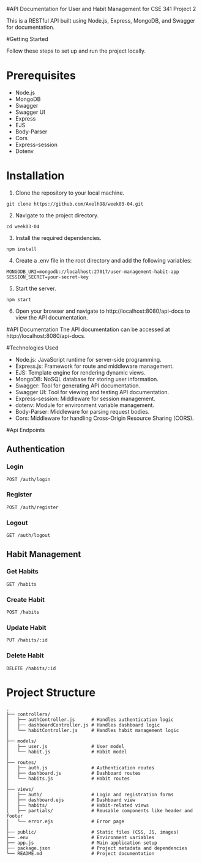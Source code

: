 #API Documentation for User and Habit Management for CSE 341 Project 2

This is a RESTful API built using Node.js, Express, MongoDB, and Swagger for documentation.

#Getting Started

Follow these steps to set up and run the project locally.

# Prerequisites
- Node.js
- MongoDB
- Swagger
- Swagger UI
- Express
- EJS
- Body-Parser
- Cors
- Express-session
- Dotenv

# Installation
1. Clone the repository to your local machine.
```
git clone https://github.com/Axelh98/week03-04.git
```
2. Navigate to the project directory.
```
cd week03-04
```
3. Install the required dependencies.
```
npm install
```
4. Create a .env file in the root directory and add the following variables:
```
MONGODB_URI=mongodb://localhost:27017/user-management-habit-app
SESSION_SECRET=your-secret-key
```
5. Start the server.
```
npm start   
```
6. Open your browser and navigate to http://localhost:8080/api-docs to view the API documentation.

#API Documentation
The API documentation can be accessed at http://localhost:8080/api-docs.

#Technologies Used
- Node.js: JavaScript runtime for server-side programming.
- Express.js: Framework for route and middleware management.
- EJS: Template engine for rendering dynamic views.
- MongoDB: NoSQL database for storing user information.
- Swagger: Tool for generating API documentation.
- Swagger UI: Tool for viewing and testing API documentation.
- Express-session: Middleware for session management.
- dotenv: Module for environment variable management.
- Body-Parser: Middleware for parsing request bodies.
- Cors: Middleware for handling Cross-Origin Resource Sharing (CORS).   
 
 #Api Endpoints
 ## Authentication
 ### Login
 ```
 POST /auth/login
 ```
 ### Register
 ```
 POST /auth/register
 ```
 ### Logout
 ```
 GET /auth/logout
 ```
 ## Habit Management
 ### Get Habits
 ```
 GET /habits
 ```
 ### Create Habit
 ```
 POST /habits
 ```
 ### Update Habit
 ```
 PUT /habits/:id
 ```
 ### Delete Habit
 ```
 DELETE /habits/:id
 ```

 # Project Structure
```
.
├── controllers/
│   ├── authController.js      # Handles authentication logic
│   ├── dashboardController.js # Handles dashboard logic
│   └── habitController.js     # Handles habit management logic
│
├── models/
│   ├── user.js                # User model
│   └── habit.js               # Habit model
│
├── routes/
│   ├── auth.js                # Authentication routes
│   ├── dashboard.js           # Dashboard routes
│   └── habits.js              # Habit routes
│
├── views/
│   ├── auth/                  # Login and registration forms
│   ├── dashboard.ejs          # Dashboard view
│   ├── habits/                # Habit-related views
│   ├── partials/              # Reusable components like header and footer
│   └── error.ejs              # Error page
│
├── public/                    # Static files (CSS, JS, images)
├── .env                       # Environment variables
├── app.js                     # Main application setup
├── package.json               # Project metadata and dependencies
└── README.md                  # Project documentation      
``` 


